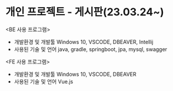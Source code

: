 # 개인 프로젝트 - 게시판(23.03.24~)

<BE 사용 프로그램>

- 개발환경 및 개발툴 
Windows 10, VSCODE, DBEAVER, Intellij
- 사용된 기술 및 언어 
java, gradle, springboot, jpa, mysql, swagger

<FE 사용 프로그램>

- 개발환경 및 개발툴 
Windows 10, VSCODE, DBEAVER
- 사용된 기술 및 언어 
Vue.js
